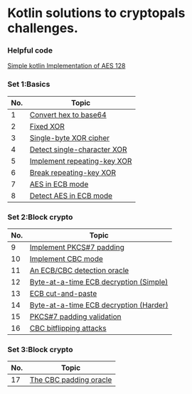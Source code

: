 # Kotlin solutions to cryptopals challenges. #

### Helpful code ###
 [Simple kotlin Implementation of AES 128](https://github.com/Mhashh/KotlinSolutionsForCryptopal/blob/master/src/set1/AES.kt)

### Set 1:Basics ###

| No. | Topic |
| ---- | ---- |
| 1  | [Convert hex to base64](https://github.com/Mhashh/KotlinSolutionsForCryptopal/blob/master/src/set1/Base64Encoder.kt) |
| 2  | [Fixed XOR](https://github.com/Mhashh/KotlinSolutionsForCryptopal/blob/master/src/set1/HexXOR.kt) |
| 3  | [Single-byte XOR cipher](https://github.com/Mhashh/KotlinSolutionsForCryptopal/blob/master/src/set1/XorCipher.kt) |
| 4  | [Detect single-character XOR](https://github.com/Mhashh/KotlinSolutionsForCryptopal/blob/master/src/set1/XORdetect.kt) |
| 5  | [Implement repeating-key XOR](https://github.com/Mhashh/KotlinSolutionsForCryptopal/blob/master/src/set1/RepeatingKeyXor.kt) |
| 6  | [Break repeating-key XOR](https://github.com/Mhashh/KotlinSolutionsForCryptopal/blob/master/src/set1/BreakRepeatingXor.kt) |
| 7  | [AES in ECB mode](https://github.com/Mhashh/KotlinSolutionsForCryptopal/blob/master/src/set1/AESECB.kt) |
| 8  | [Detect AES in ECB mode](https://github.com/Mhashh/KotlinSolutionsForCryptopal/blob/master/src/set1/DetectAES.kt) | 


### Set 2:Block crypto ###

| No. | Topic |
| ---- | ---- |
| 9 | [Implement PKCS#7 padding](https://github.com/Mhashh/KotlinSolutionsForCryptopal/blob/master/src/set2/PKCShashtag7.kt) | 
| 10 | [Implement CBC mode](https://github.com/Mhashh/KotlinSolutionsForCryptopal/blob/master/src/set2/CBCMode.kt) |
| 11 | [An ECB/CBC detection oracle](https://github.com/Mhashh/KotlinSolutionsForCryptopal/blob/master/src/set2/DetectionOracle.kt) |
| 12 | [Byte-at-a-time ECB decryption (Simple)](https://github.com/Mhashh/KotlinSolutionsForCryptopal/blob/master/src/set2/ECBDecryptionSimple.kt) |
| 13 | [ECB cut-and-paste](https://github.com/Mhashh/KotlinSolutionsForCryptopal/blob/master/src/set2/ECBcutpaste.kt) |
| 14 | [Byte-at-a-time ECB decryption (Harder)](https://github.com/Mhashh/KotlinSolutionsForCryptopal/blob/master/src/set2/ECBDecryptionHard.kt) |
| 15 | [PKCS#7 padding validation](https://github.com/Mhashh/KotlinSolutionsForCryptopal/blob/master/src/set2/PKCSValidation.kt) |
| 16 | [CBC bitflipping attacks](https://github.com/Mhashh/KotlinSolutionsForCryptopal/blob/master/src/set2/CBCBitflipping.kt) |


### Set 3:Block crypto ###

| No. | Topic |
|-----| ---- |
| 17  | [The CBC padding oracle](https://github.com/Mhashh/KotlinSolutionsForCryptopal/blob/master/src/set3/CBCPadOrc.kt) | 
